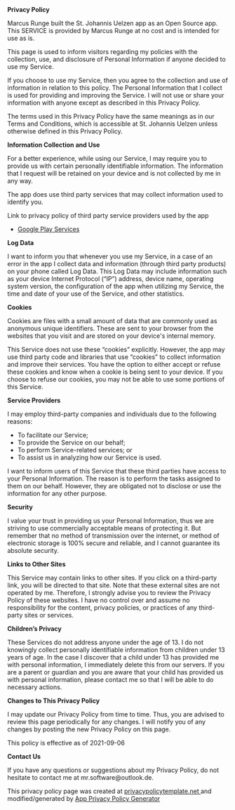 <!DOCTYPE html>
<html>
<body>
<strong>Privacy Policy</strong>
<p>
    Marcus Runge built the St. Johannis Uelzen app as
    an Open Source app. This SERVICE is provided by
    Marcus Runge at no cost and is intended for use as
    is.
</p>
<p>
    This page is used to inform visitors regarding my
    policies with the collection, use, and disclosure of Personal
    Information if anyone decided to use my Service.
</p>
<p>
    If you choose to use my Service, then you agree to
    the collection and use of information in relation to this
    policy. The Personal Information that I collect is
    used for providing and improving the Service. I will not use or share your information with
    anyone except as described in this Privacy Policy.
</p>
<p>
    The terms used in this Privacy Policy have the same meanings
    as in our Terms and Conditions, which is accessible at
    St. Johannis Uelzen unless otherwise defined in this Privacy Policy.
</p>
<p><strong>Information Collection and Use</strong></p>
<p>
    For a better experience, while using our Service, I
    may require you to provide us with certain personally
    identifiable information. The information that
    I request will be retained on your device and is not collected by me in any way.
</p>
<div><p>
    The app does use third party services that may collect
    information used to identify you.
</p>
    <p>
        Link to privacy policy of third party service providers used
        by the app
    </p>
    <ul>
        <li><a href="https://www.google.com/policies/privacy/" rel="noopener noreferrer"
               target="_blank">Google Play Services</a></li><!----><!----><!----><!---->
        <!----><!----><!----><!----><!----><!----><!----><!----><!----><!----><!----><!----><!---->
        <!----><!----><!----><!----><!----><!----><!----><!----><!----></ul>
</div>
<p><strong>Log Data</strong></p>
<p>
    I want to inform you that whenever you
    use my Service, in a case of an error in the app
    I collect data and information (through third party
    products) on your phone called Log Data. This Log Data may
    include information such as your device Internet Protocol
    (“IP”) address, device name, operating system version, the
    configuration of the app when utilizing my Service,
    the time and date of your use of the Service, and other
    statistics.
</p>
<p><strong>Cookies</strong></p>
<p>
    Cookies are files with a small amount of data that are
    commonly used as anonymous unique identifiers. These are sent
    to your browser from the websites that you visit and are
    stored on your device's internal memory.
</p>
<p>
    This Service does not use these “cookies” explicitly. However,
    the app may use third party code and libraries that use
    “cookies” to collect information and improve their services.
    You have the option to either accept or refuse these cookies
    and know when a cookie is being sent to your device. If you
    choose to refuse our cookies, you may not be able to use some
    portions of this Service.
</p>
<p><strong>Service Providers</strong></p>
<p>
    I may employ third-party companies and
    individuals due to the following reasons:
</p>
<ul>
    <li>To facilitate our Service;</li>
    <li>To provide the Service on our behalf;</li>
    <li>To perform Service-related services; or</li>
    <li>To assist us in analyzing how our Service is used.</li>
</ul>
<p>
    I want to inform users of this Service
    that these third parties have access to your Personal
    Information. The reason is to perform the tasks assigned to
    them on our behalf. However, they are obligated not to
    disclose or use the information for any other purpose.
</p>
<p><strong>Security</strong></p>
<p>
    I value your trust in providing us your
    Personal Information, thus we are striving to use commercially
    acceptable means of protecting it. But remember that no method
    of transmission over the internet, or method of electronic
    storage is 100% secure and reliable, and I cannot
    guarantee its absolute security.
</p>
<p><strong>Links to Other Sites</strong></p>
<p>
    This Service may contain links to other sites. If you click on
    a third-party link, you will be directed to that site. Note
    that these external sites are not operated by me.
    Therefore, I strongly advise you to review the
    Privacy Policy of these websites. I have
    no control over and assume no responsibility for the content,
    privacy policies, or practices of any third-party sites or
    services.
</p>
<p><strong>Children’s Privacy</strong></p>
<p>
    These Services do not address anyone under the age of 13.
    I do not knowingly collect personally
    identifiable information from children under 13 years of age. In the case
    I discover that a child under 13 has provided
    me with personal information, I immediately
    delete this from our servers. If you are a parent or guardian
    and you are aware that your child has provided us with
    personal information, please contact me so that
    I will be able to do necessary actions.
</p>
<p><strong>Changes to This Privacy Policy</strong></p>
<p>
    I may update our Privacy Policy from
    time to time. Thus, you are advised to review this page
    periodically for any changes. I will
    notify you of any changes by posting the new Privacy Policy on
    this page.
</p>
<p>This policy is effective as of 2021-09-06</p>
<p><strong>Contact Us</strong></p>
<p>
    If you have any questions or suggestions about my
    Privacy Policy, do not hesitate to contact me at mr.software@outlook.de.
</p>
<p>This privacy policy page was created at <a href="https://privacypolicytemplate.net"
                                              rel="noopener noreferrer" target="_blank">privacypolicytemplate.net </a>and
    modified/generated by <a href="https://app-privacy-policy-generator.nisrulz.com/"
                             rel="noopener noreferrer" target="_blank">App Privacy Policy
        Generator</a></p>
</body>
</html>
